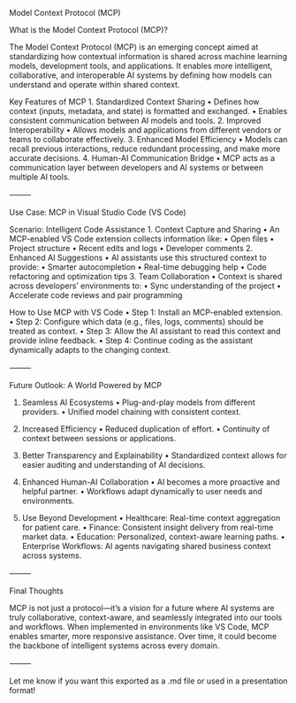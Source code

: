 Model Context Protocol (MCP)

What is the Model Context Protocol (MCP)?

The Model Context Protocol (MCP) is an emerging concept aimed at standardizing how contextual information is shared across machine learning models, development tools, and applications. It enables more intelligent, collaborative, and interoperable AI systems by defining how models can understand and operate within shared context.

Key Features of MCP
	1.	Standardized Context Sharing
	•	Defines how context (inputs, metadata, and state) is formatted and exchanged.
	•	Enables consistent communication between AI models and tools.
	2.	Improved Interoperability
	•	Allows models and applications from different vendors or teams to collaborate effectively.
	3.	Enhanced Model Efficiency
	•	Models can recall previous interactions, reduce redundant processing, and make more accurate decisions.
	4.	Human-AI Communication Bridge
	•	MCP acts as a communication layer between developers and AI systems or between multiple AI tools.

⸻

Use Case: MCP in Visual Studio Code (VS Code)

Scenario: Intelligent Code Assistance
	1.	Context Capture and Sharing
	•	An MCP-enabled VS Code extension collects information like:
	•	Open files
	•	Project structure
	•	Recent edits and logs
	•	Developer comments
	2.	Enhanced AI Suggestions
	•	AI assistants use this structured context to provide:
	•	Smarter autocompletion
	•	Real-time debugging help
	•	Code refactoring and optimization tips
	3.	Team Collaboration
	•	Context is shared across developers’ environments to:
	•	Sync understanding of the project
	•	Accelerate code reviews and pair programming

How to Use MCP with VS Code
	•	Step 1: Install an MCP-enabled extension.
	•	Step 2: Configure which data (e.g., files, logs, comments) should be treated as context.
	•	Step 3: Allow the AI assistant to read this context and provide inline feedback.
	•	Step 4: Continue coding as the assistant dynamically adapts to the changing context.

⸻

Future Outlook: A World Powered by MCP

1. Seamless AI Ecosystems
	•	Plug-and-play models from different providers.
	•	Unified model chaining with consistent context.

2. Increased Efficiency
	•	Reduced duplication of effort.
	•	Continuity of context between sessions or applications.

3. Better Transparency and Explainability
	•	Standardized context allows for easier auditing and understanding of AI decisions.

4. Enhanced Human-AI Collaboration
	•	AI becomes a more proactive and helpful partner.
	•	Workflows adapt dynamically to user needs and environments.

5. Use Beyond Development
	•	Healthcare: Real-time context aggregation for patient care.
	•	Finance: Consistent insight delivery from real-time market data.
	•	Education: Personalized, context-aware learning paths.
	•	Enterprise Workflows: AI agents navigating shared business context across systems.

⸻

Final Thoughts

MCP is not just a protocol—it’s a vision for a future where AI systems are truly collaborative, context-aware, and seamlessly integrated into our tools and workflows. When implemented in environments like VS Code, MCP enables smarter, more responsive assistance. Over time, it could become the backbone of intelligent systems across every domain.

⸻

Let me know if you want this exported as a .md file or used in a presentation format!